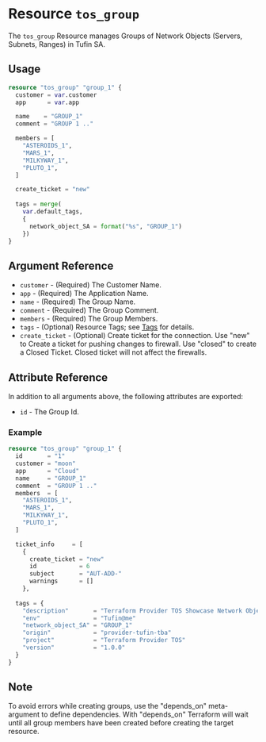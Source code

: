 # Resource `tos_group`

The `tos_group` Resource manages Groups of Network Objects (Servers, Subnets, Ranges) in Tufin SA.

## Usage

```terraform
resource "tos_group" "group_1" {
  customer = var.customer
  app      = var.app

  name    = "GROUP_1"
  comment = "GROUP 1 .."

  members = [
    "ASTEROIDS_1",
    "MARS_1",
    "MILKYWAY_1",
    "PLUTO_1",
  ]

  create_ticket = "new"
  
  tags = merge(
    var.default_tags,
    {
      network_object_SA = format("%s", "GROUP_1")
    })
}
```

## Argument Reference

* `customer` - (Required) The Customer Name.
* `app` - (Required) The Application Name.
* `name` - (Required) The Group Name.
* `comment` - (Required) The Group Comment.
* `members` - (Required) The Group Members.
* `tags` - (Optional) Resource Tags; see [Tags](../guides/121_tags.md) for details.
* `create_ticket` - (Optional) Create ticket for the connection. Use "new" to Create a ticket for pushing changes to firewall. Use "closed" to create a Closed Ticket. Closed ticket will not affect the firewalls.



## Attribute Reference

In addition to all arguments above, the following attributes are exported:

* `id` - The Group Id.

### Example

```terraform
resource "tos_group" "group_1" {
  id       = "1"
  customer = "moon"
  app      = "Cloud"
  name     = "GROUP_1"
  comment  = "GROUP 1 .."
  members  = [
    "ASTEROIDS_1",
    "MARS_1",
    "MILKYWAY_1",
    "PLUTO_1",
  ]

  ticket_info     = [
    {
      create_ticket = "new"
      id            = 6
      subject       = "AUT-ADD-"
      warnings      = []
    },
  
  tags = {
    "description"       = "Terraform Provider TOS Showcase Network Objects"
    "env"               = "Tufin@me"
    "network_object_SA" = "GROUP_1"
    "origin"            = "provider-tufin-tba"
    "project"           = "Terraform Provider TOS"
    "version"           = "1.0.0"
  }
}
```

## Note

To avoid errors while creating groups, use the "depends_on" meta-argument to define dependencies.
With "depends_on" Terraform will wait until all group members have been created before creating the target resource.